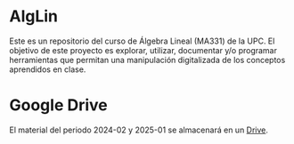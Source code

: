 # AlgLin

Este es un repositorio del curso de Álgebra Lineal (MA331) de la UPC. El objetivo de este proyecto es explorar, utilizar, documentar y/o programar herramientas que permitan una manipulación digitalizada de los conceptos aprendidos en clase.

# Google Drive

El material del periodo 2024-02 y 2025-01 se almacenará en un [Drive](https://drive.google.com/drive/u/2/folders/1VzSrKcMAUMvlwZ9jQEDIXRJ06DapqgVE).
